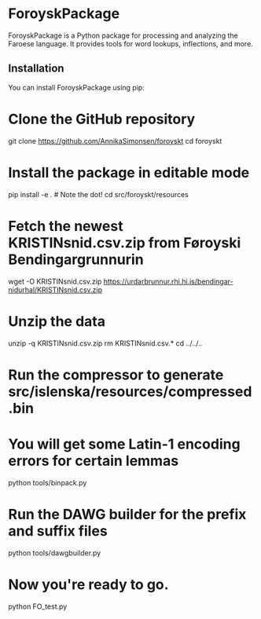 # ForoyskPackage

ForoyskPackage is a Python package for processing and analyzing the Faroese language. It provides tools for word lookups, inflections, and more.

## Installation

You can install ForoyskPackage using pip:
# Clone the GitHub repository
git clone https://github.com/AnnikaSimonsen/foroyskt
cd foroyskt
# Install the package in editable mode
pip install -e .  # Note the dot!
cd src/foroyskt/resources
# Fetch the newest KRISTINsnid.csv.zip from Føroyski Bendingargrunnurin
wget -O KRISTINsnid.csv.zip https://urdarbrunnur.rhi.hi.is/bendingar-nidurhal/KRISTINsnid.csv.zip
# Unzip the data
unzip -q KRISTINsnid.csv.zip
rm KRISTINsnid.csv.*
cd ../../..
# Run the compressor to generate src/islenska/resources/compressed.bin
# You will get some Latin-1 encoding errors for certain lemmas
python tools/binpack.py
# Run the DAWG builder for the prefix and suffix files
python tools/dawgbuilder.py
# Now you're ready to go.
python FO_test.py
